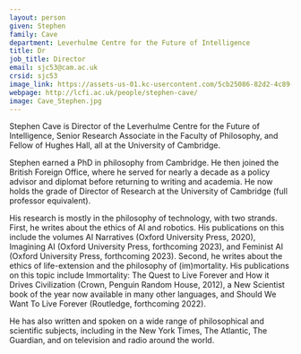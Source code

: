 ```yaml
---
layout: person
given: Stephen
family: Cave
department: Leverhulme Centre for the Future of Intelligence
title: Dr
job_title: Director
email: sjc53@cam.ac.uk
crsid: sjc53
image_link: https://assets-us-01.kc-usercontent.com/5cb25086-82d2-4c89-94f0-8450813a0fd3/1b82ef69-46f3-41fc-9b17-1492e800d8d7/Steven_Cave.jpg
webpage: http://lcfi.ac.uk/people/stephen-cave/
image: Cave_Stephen.jpg
---
```


Stephen Cave is Director of the Leverhulme Centre for the Future of Intelligence, Senior Research Associate in the Faculty of Philosophy, and Fellow of Hughes Hall, all at the University of Cambridge.

Stephen earned a PhD in philosophy from Cambridge. He then joined the British Foreign Office, where he served for nearly a decade as a policy advisor and diplomat before returning to writing and academia. He now holds the grade of Director of Research at the University of Cambridge (full professor equivalent).

His research is mostly in the philosophy of technology, with two strands. First, he writes about the ethics of AI and robotics. His publications on this include the volumes AI Narratives (Oxford University Press, 2020), Imagining AI (Oxford University Press, forthcoming 2023), and Feminist AI (Oxford University Press, forthcoming 2023). Second, he writes about the ethics of life-extension and the philosophy of (im)mortality. His publications on this topic include Immortality: The Quest to Live Forever and How it Drives Civilization (Crown, Penguin Random House, 2012), a New Scientist book of the year now available in many other languages, and Should We Want To Live Forever (Routledge, forthcoming 2022).

He has also written and spoken on a wide range of philosophical and scientific subjects, including in the New York Times, The Atlantic, The Guardian, and on television and radio around the world.